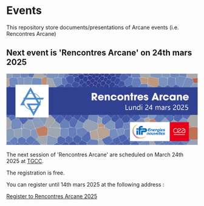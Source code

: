 # Events

This repository store documents/presentations of Arcane events (i.e. Rencontres Arcane)

## Next event is 'Rencontres Arcane' on 24th mars 2025

<img src="./rencontresarcane2025/visuel/BandeauARCANE_2025_V2.jpg" />

The next session of 'Rencontres Arcane' are scheduled on March 24th 2025 at [TGCC](https://www-hpc.cea.fr/en/TGCC.html).

The registration is free.

You can register until 14th mars 2025 at the following address :

[Register to Rencontres Arcane 2025](https://forms.gle/TKQDKhzL8QZaFRyo6)

